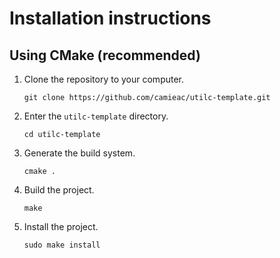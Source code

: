 # Installation instructions

## Using CMake (recommended)

1. Clone the repository to your computer.
	```
	git clone https://github.com/camieac/utilc-template.git
	```
2. Enter the `utilc-template` directory.
	```
	cd utilc-template
	```
3. Generate the build system.
	```
	cmake .
	```
4. Build the project.
	```
	make
	```
5. Install the project.
	```
	sudo make install
	```
